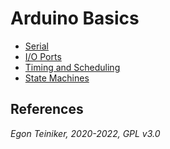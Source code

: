 # Arduino Basics

* [Serial](uart/serial)
* [I/O Ports](io-ports)
* [Timing and Scheduling](timing)
* [State Machines](state-machines)


## References


*Egon Teiniker, 2020-2022, GPL v3.0* 
